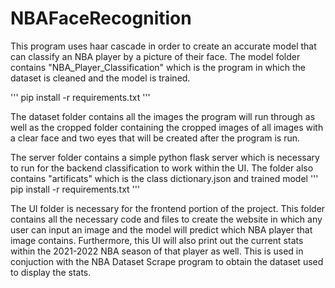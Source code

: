 # NBAFaceRecognition
 This program uses haar cascade in order to create an accurate model that can classify an NBA player by a picture of their face. The model folder contains
 "NBA_Player_Classification" which is the program in which the dataset is cleaned and the model is trained. 

'''
 pip install -r requirements.txt 
'''

The dataset folder contains all the images the program will run through as well as the cropped folder containing the cropped images of all images with a clear face and two eyes that will be created after the program is run.

The server folder contains a simple python flask server which is necessary to run for the backend classification to work within the UI. The folder also contains "artificats" which is the class dictionary.json and trained model
'''
 pip install -r requirements.txt 
'''

The UI folder is necessary for the frontend portion of the project. This folder contains all the necessary code and files to create the website in which any user can input an image and the model will predict which NBA player that image contains. Furthermore, this UI will also print out the current stats within the 2021-2022 NBA season of that player as well. This is used in conjuction with the NBA Dataset Scrape program to obtain the dataset used to display the stats.
